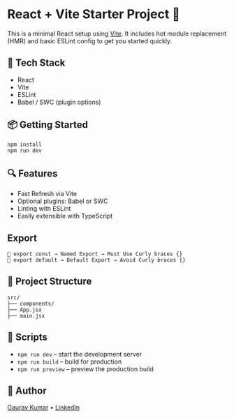 # React + Vite Starter Project 🚀

This is a minimal React setup using [Vite](https://vitejs.dev/). It includes hot module replacement (HMR) and basic ESLint config to get you started quickly.

## 🧰 Tech Stack

- React
- Vite
- ESLint
- Babel / SWC (plugin options)

## 📦 Getting Started

```bash
npm install
npm run dev
```

## 🔍 Features

- Fast Refresh via Vite
- Optional plugins: Babel or SWC
- Linting with ESLint
- Easily extensible with TypeScript

## Export 
    🔹 export const → Named Export → Must Use Curly braces {} 
    🔹 export default → Default Export → Avoid Curly braces {}

## 📁 Project Structure

```
src/
├── components/
├── App.jsx
├── main.jsx
```

## 🔧 Scripts

- `npm run dev` – start the development server
- `npm run build` – build for production
- `npm run preview` – preview the production build

## 👤 Author

[Gaurav Kumar](https://orewagaurav.vercel.app) • [LinkedIn](https://in.linkedin.com/in/orewagaurav)
